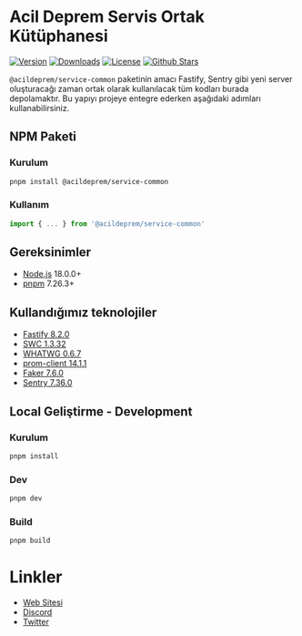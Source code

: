# Acil Deprem Servis Ortak Kütüphanesi

<p>
      <a href="https://www.npmjs.com/package/@acildeprem/service-common"><img src="https://img.shields.io/npm/v/@acildeprem/service-common.svg?style=flat&colorA=002438&colorB=28CF8D" alt="Version"></a>
      <a href="https://www.npmjs.com/package/@acildeprem/service-common"><img src="https://img.shields.io/npm/dm/@acildeprem/service-common.svg?style=flat&colorA=002438&colorB=28CF8D" alt="Downloads"></a>
      <a href="./LICENSE"><img src="https://img.shields.io/github/license/acildeprem/service-common.svg?style=flat&colorA=002438&colorB=28CF8D" alt="License"></a>
      <a href="https://github.com/acildeprem/service-common">
      <img src="https://img.shields.io/github/stars/acildeprem/service-common.svg?style=social&label=Star&maxAge=2592000" alt="Github Stars"> </a>
</p>


`@acildeprem/service-common` paketinin amacı Fastify, Sentry gibi yeni server oluşturacağı zaman ortak olarak kullanılacak tüm kodları burada depolamaktır. Bu yapıyı projeye entegre ederken aşağıdaki adımları kullanabilirsiniz.

## NPM Paketi


### Kurulum
```bash
pnpm install @acildeprem/service-common
```

###  Kullanım
```ts
import { ... } from '@acildeprem/service-common' 
```

## Gereksinimler

- [Node.js](https://nodejs.org/en/) 18.0.0+
- [pnpm](https://pnpm.io/) 7.26.3+

## Kullandığımız teknolojiler
- [Fastify 8.2.0](https://www.fastify.io/docs/latest/)
- [SWC 1.3.32](https://swc.rs/docs/getting-started)
- [WHATWG 0.6.7](https://github.com/whatwg)
- [prom-client 14.1.1](https://github.com/siimon/prom-client)
- [Faker 7.6.0](https://fakerjs.dev/guide/)
- [Sentry 7.36.0](https://docs.sentry.io/)

## Local Geliştirme - Development

### Kurulum
```bash
pnpm install
```

### Dev
```bash
pnpm dev
```

### Build
```bash
pnpm build
```


# Linkler

- [Web Sitesi](https://acildeprem.com)
- [Discord](https://discord.acildeprem.com)
- [Twitter](https://twitter.com/acildepremcom)
